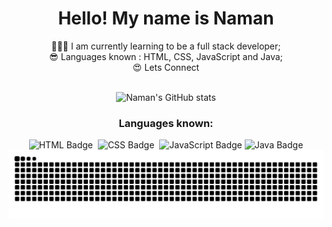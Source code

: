 <div align="center">
  <h1>Hello! My name is Naman</h1>
👩🏽‍💻 I am currently learning to be a full stack developer;<br>
😎 Languages known : HTML, CSS, JavaScript and Java;<br>
😍 Lets Connect
<br><br>
</div>


<div align="center">

  ![Naman's GitHub stats](https://github-readme-stats.vercel.app/api?username=NamanRaii24&show_icons=true&theme=radical)
  <h3>Languages known:</h3>
  <img src="https://img.shields.io/badge/-HTML-0D1117?style=for-the-badge&logo=html5&logoColor=E34F26" alt="HTML Badge">&nbsp;
  <img src="https://img.shields.io/badge/-CSS-0D1117?style=for-the-badge&logo=css3&logoColor=1572B6" alt="CSS Badge">&nbsp;
  <img src="https://img.shields.io/badge/-JavaScript-0D1117?style=for-the-badge&logo=javascript&logoColor=F7DF1E" alt="JavaScript Badge">
  <img src="https://img.shields.io/badge/-Java-0D1117?style=for-the-badge&logo=java&logoColor=F7DF1E" alt="Java Badge">
</div>



<picture align="center">
  <source media="(prefers-color-scheme: dark)" srcset="https://raw.githubusercontent.com/NamanRaii24/NamanRaii24/output/github-contribution-grid-snake-dark.svg">
  <source media="(prefers-color-scheme: light)" srcset="https://raw.githubusercontent.com/NamanRaii24/NamanRaii24/output/github-contribution-grid-snake.svg">
  <img align="center" alt="github contribution grid snake animation" src="https://raw.githubusercontent.com/NamanRaii24/NamanRaii24/output/github-contribution-grid-snake.svg">
</picture>


